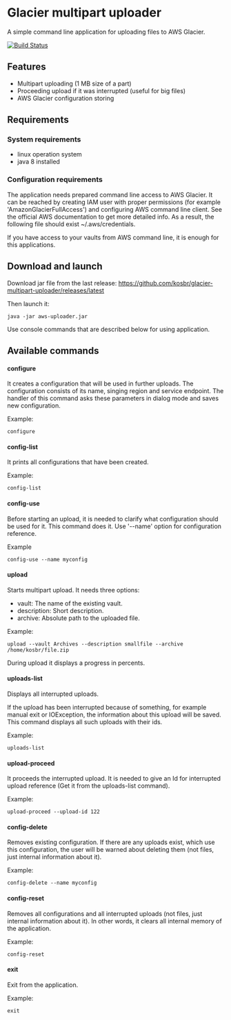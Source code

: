 # Glacier multipart uploader

A simple command line application for uploading files to AWS
Glacier.

[![Build Status](https://travis-ci.org/kosbr/glacier-multipart-uploader.svg?branch=master)](https://travis-ci.org/kosbr/glacier-multipart-uploader)

## Features

* Multipart uploading (1 MB size of a part)
* Proceeding upload if it was interrupted (useful for big files)
* AWS Glacier configuration storing 

## Requirements

### System requirements 
* linux operation system
* java 8 installed

### Configuration requirements

The application needs prepared command line access to AWS 
Glacier. It can be reached by creating IAM user with proper
permissions (for example 'AmazonGlacierFullAccess') and 
configuring AWS command line client. See the official AWS
documentation to get more detailed info. As a result, the
following file should exist ~/.aws/credentials.

If you have access to your vaults from AWS command line, it 
is enough for this applications.

## Download and launch

Download jar file from the last release: 
https://github.com/kosbr/glacier-multipart-uploader/releases/latest

Then launch it:

```
java -jar aws-uploader.jar
```

Use console commands that are described below for using
application.

## Available commands

#### configure

It creates a configuration that will be used in further uploads.
The configuration consists of its name, singing region and
 service endpoint. The handler of this command asks these
 parameters in dialog mode and saves new configuration.
 
 Example: 
```
configure
```
 
#### config-list
It prints all configurations that have been created.

Example:
```
config-list
```

#### config-use

Before starting an upload, it is needed to clarify what
configuration should be used for it. This command does it.
Use '--name' option for configuration reference. 

Example
```
config-use --name myconfig
```

#### upload

Starts multipart upload. It needs three options:

* vault: The name of the existing vault.
* description: Short description.
* archive: Absolute path to the uploaded file.

Example:
```
upload --vault Archives --description smallfile --archive /home/kosbr/file.zip
```

During upload it displays a progress in percents.

#### uploads-list

Displays all interrupted uploads.

If the upload has been interrupted because of something, for example
 manual exit or IOException, the information about 
 this upload will be saved. This command displays all such
 uploads with their ids.

Example:
```
uploads-list
```

#### upload-proceed

It proceeds the interrupted upload. It is needed to give
an Id for interrupted upload reference (Get it from the
uploads-list command).

Example:
```
upload-proceed --upload-id 122
```

#### config-delete

Removes existing configuration. If there are any 
uploads exist, which use this configuration, the user
will be warned about deleting them (not files, just 
internal information about it). 

Example:
```
config-delete --name myconfig
```

#### config-reset
Removes all configurations and all interrupted uploads 
(not files, just internal information about it).
In other words, it clears all internal memory of the 
application.

Example:
```
config-reset
```

#### exit

Exit from the application.

Example:
```
exit
```


